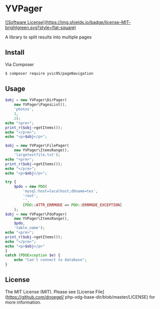 # YVPager

[![Software License](https://img.shields.io/badge/license-MIT-
brightgreen.svg?style=flat-square)](LICENSE.md)

A library to split results into multiple pages

## Install

Via Composer

``` bash
$ composer require yvic95/pageNavigation
```

## Usage 

``` php
$obj = new YVPager\DirPager(
    new YVPager\PagesList(),
    'photos',
    3,
    2);
echo "<pre>";
print_r($obj->getItems());
echo "</pre>";
echo "<p>$obj</p>";
```

``` php
$obj = new YVPager\FilePager(
    new YVPager\ItemsRange(),
    'largetextfile.txt');
echo "<pre>";
print_r($obj->getItems());
echo "</pre>";
echo "<p>$obj</p>";
```

``` php
try {
    $pdo = new PDO(
        'mysql:host=localhost;dbname=tes',
        'root',
        '',
        [PDO::ATTR_ERRMODE => PDO::ERRMODE_EXCEPTION]
    );
$obj = new YVPager\PdoPager(
    new YVPager\ItemsRange(),
    $pdo,
    'table_name');
echo "<pre>";
print_r($obj->getItems());
echo "</pre>";
echo "<p>$obj</p>"
} 
catch (PDOException $e) {
    echo "Can`t connect to database";
}
```

## License

The MIT License (MIT). Please see [License File](https://github.com/dnoegel/
php-xdg-base-dir/blob/master/LICENSE) for more information.